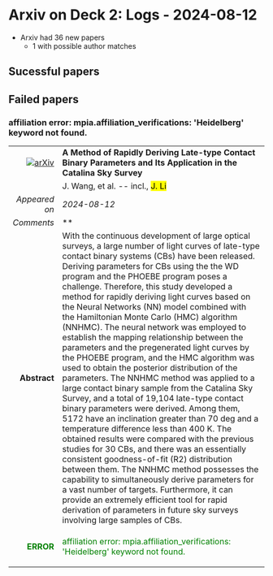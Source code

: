 # Arxiv on Deck 2: Logs - 2024-08-12

* Arxiv had 36 new papers
    * 1 with possible author matches

## Sucessful papers

## Failed papers

### affiliation error: mpia.affiliation_verifications: 'Heidelberg' keyword not found. 


|||
|---:|:---|
| [![arXiv](https://img.shields.io/badge/arXiv-2408.04896-b31b1b.svg)](https://arxiv.org/abs/2408.04896) | **A Method of Rapidly Deriving Late-type Contact Binary Parameters and Its Application in the Catalina Sky Survey**  |
|| J. Wang, et al. -- incl., <mark>J. Li</mark> |
|*Appeared on*| *2024-08-12*|
|*Comments*| **|
|**Abstract**|            With the continuous development of large optical surveys, a large number of light curves of late-type contact binary systems (CBs) have been released. Deriving parameters for CBs using the the WD program and the PHOEBE program poses a challenge. Therefore, this study developed a method for rapidly deriving light curves based on the Neural Networks (NN) model combined with the Hamiltonian Monte Carlo (HMC) algorithm (NNHMC). The neural network was employed to establish the mapping relationship between the parameters and the pregenerated light curves by the PHOEBE program, and the HMC algorithm was used to obtain the posterior distribution of the parameters. The NNHMC method was applied to a large contact binary sample from the Catalina Sky Survey, and a total of 19,104 late-type contact binary parameters were derived. Among them, 5172 have an inclination greater than 70 deg and a temperature difference less than 400 K. The obtained results were compared with the previous studies for 30 CBs, and there was an essentially consistent goodness-of-fit (R2) distribution between them. The NNHMC method possesses the capability to simultaneously derive parameters for a vast number of targets. Furthermore, it can provide an extremely efficient tool for rapid derivation of parameters in future sky surveys involving large samples of CBs.         |
|<p style="color:green"> **ERROR** </p>| <p style="color:green">affiliation error: mpia.affiliation_verifications: 'Heidelberg' keyword not found.</p> |

